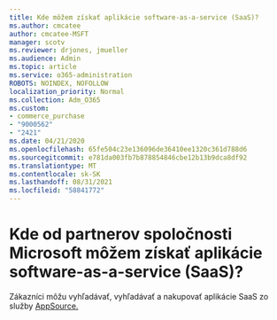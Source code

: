 ```yaml
---
title: Kde môžem získať aplikácie software-as-a-service (SaaS)?
ms.author: cmcatee
author: cmcatee-MSFT
manager: scotv
ms.reviewer: drjones, jmueller
ms.audience: Admin
ms.topic: article
ms.service: o365-administration
ROBOTS: NOINDEX, NOFOLLOW
localization_priority: Normal
ms.collection: Adm_O365
ms.custom:
- commerce_purchase
- "9000562"
- "2421"
ms.date: 04/21/2020
ms.openlocfilehash: 65fe504c23e136096de36410ee1320c361d788d6
ms.sourcegitcommit: e781da003fb7b878854846cbe12b13b9dca8df92
ms.translationtype: MT
ms.contentlocale: sk-SK
ms.lasthandoff: 08/31/2021
ms.locfileid: "58841772"
---
```

# <a name="where-do-i-get-software-as-a-service-saas-apps-from-microsoft-partners"></a>Kde od partnerov spoločnosti Microsoft môžem získať aplikácie software-as-a-service (SaaS)?

Zákazníci môžu vyhľadávať, vyhľadávať a nakupovať aplikácie SaaS zo služby [AppSource.](https://appsource.microsoft.com)